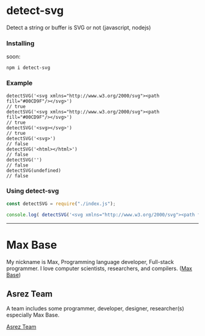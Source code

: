 # detect-svg

Detect a string or buffer is SVG or not (javascript, nodejs)

### Installing

soon:

```
npm i detect-svg
```

### Example

```
detectSVG('<svg xmlns="http://www.w3.org/2000/svg"><path fill="#00CD9F"/></svg>')
// true
detectSVG('<svg xmlns="http://www.w3.org/2000/svg"><path fill="#00CD9F"/></svg>')
// true
detectSVG('<svg></svg>')
// true
detectSVG('<svg>')
// false
detectSVG('<html></html>')
// false
detectSVG('')
// false
detectSVG(undefined)
// false
```

### Using detect-svg
```js
const detectSVG = require("./index.js");

console.log( detectSVG('<svg xmlns="http://www.w3.org/2000/svg"><path fill="#00CD9F"/></svg>') )
```

---------

# Max Base

My nickname is Max, Programming language developer, Full-stack programmer. I love computer scientists, researchers, and compilers. ([Max Base](https://maxbase.org/))

## Asrez Team

A team includes some programmer, developer, designer, researcher(s) especially Max Base.

[Asrez Team](https://www.asrez.com/)

